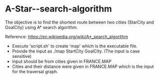 # A-Star--search-algorithm

The objective is to find the shortest route between two cities (StarCity and GoalCity) using A* search algorithm.

Reference:
https://en.wikipedia.org/wiki/A*_search_algorithm

* Execute 'script.sh' to create 'map' which is the executable file.
* Provide the input as ./map StartCity GoalCity.  (The input is case sensitive)
* Input should be from cities given in FRANCE.MAP
* Cities and their distance were given in FRANCE.MAP which is the input for the traversal graph.